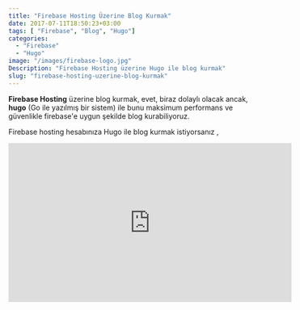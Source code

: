 ```yaml
---
title: "Firebase Hosting Üzerine Blog Kurmak"
date: 2017-07-11T18:50:23+03:00
tags: [ "Firebase", "Blog", "Hugo"]
categories:
  - "Firebase"
  - "Hugo"
image: "/images/firebase-logo.jpg"
Description: "Firebase Hosting üzerine Hugo ile blog kurmak"
slug: "firebase-hosting-uzerine-blog-kurmak"
---
```


**Firebase Hosting** üzerine blog kurmak, evet, biraz dolaylı olacak ancak, **hugo** (Go ile yazılmış bir sistem) ile bunu maksimum performans ve güvenlikle firebase'e uygun şekilde blog kurabiliyoruz.

Firebase hosting hesabınıza Hugo ile blog kurmak istiyorsanız ,

<iframe width="560" height="315" src="https://www.youtube.com/embed/TZEMeDLId2M?rel=0" frameborder="0" allowfullscreen></iframe>